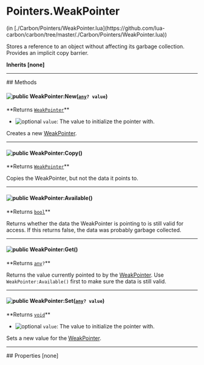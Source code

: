 <link href="../../style.css" rel="stylesheet" type="text/css"/>
<h1 class="class-title">Pointers.WeakPointer</h1>
<span class="file-link">(in [./Carbon/Pointers/WeakPointer.lua](https://github.com/lua-carbon/carbon/tree/master/./Carbon/Pointers/WeakPointer.lua))</span><br/>

Stores a reference to an object without affecting its garbage collection.
Provides an implicit copy barrier.

**Inherits [none]**

<hr />
## Methods
<h4 class="method-name"><img class="doc-image" alt="public" src="https://img.shields.io/badge/class-public-11b237.svg?style=flat-square" /> WeakPointer:New(<code><a href="Types#any">any</a>? value</code>)</h4>
**<span class="method-returns">Returns <code><a href="Classes/Pointers.WeakPointer">WeakPointer</a></code></span>**

- <img class="doc-image" alt="optional" src="https://img.shields.io/badge/%20-optional-0092e6.svg?style=flat-square" />  `value`: The value to initialize the pointer with.

Creates a new <a href="Classes/Pointers.WeakPointer">WeakPointer</a>.

<hr/>
<h4 class="method-name"><img class="doc-image" alt="public" src="https://img.shields.io/badge/object-public-11b237.svg?style=flat-square" /> WeakPointer:Copy()</h4>
**<span class="method-returns">Returns <code><a href="Classes/Pointers.WeakPointer">WeakPointer</a></code></span>**



Copies the WeakPointer, but not the data it points to.

<hr/>
<h4 class="method-name"><img class="doc-image" alt="public" src="https://img.shields.io/badge/object-public-11b237.svg?style=flat-square" /> WeakPointer:Available()</h4>
**<span class="method-returns">Returns <code><a href="Types#bool">bool</a></code></span>**



Returns whether the data the WeakPointer is pointing to is still valid for access.
If this returns false, the data was probably garbage collected.

<hr/>
<h4 class="method-name"><img class="doc-image" alt="public" src="https://img.shields.io/badge/object-public-11b237.svg?style=flat-square" /> WeakPointer:Get()</h4>
**<span class="method-returns">Returns <code><a href="Types#any">any</a>?</code></span>**



Returns the value currently pointed to by the <a href="Classes/Pointers.WeakPointer">WeakPointer</a>.
Use <code>WeakPointer:Available()</code> first to make sure the data is still valid.

<hr/>
<h4 class="method-name"><img class="doc-image" alt="public" src="https://img.shields.io/badge/object-public-11b237.svg?style=flat-square" /> WeakPointer:Set(<code><a href="Types#any">any</a>? value</code>)</h4>
**<span class="method-returns">Returns <code><a href="Types#void">void</a></code></span>**

- <img class="doc-image" alt="optional" src="https://img.shields.io/badge/%20-optional-0092e6.svg?style=flat-square" />  `value`: The value to initialize the pointer with.

Sets a new value for the <a href="Classes/Pointers.WeakPointer">WeakPointer</a>.


<hr />
## Properties
[none]
